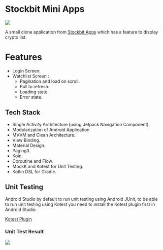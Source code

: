 # Stockbit Mini Apps

<img src="https://github.com/didik-maulana/stockbit-mini-app/blob/main/screenshots/cover.png" />

A small clone application from [Stockbit Apps](https://stockbit.com) which has a feature to display crypto list.

# Features
- Login Screen.
- Watchlist Screen :
  - Pagination and load on scroll.
  - Pull to refresh.
  - Loading state.
  - Error state.

## Tech Stack
- Single Activity Architecture (using Jetpack Navigation Component).
- Modularization of Android Application.
- MVVM and Clean Architecture.
- View Binding.
- Material Design.
- Paging3.
- Koin.
- Coroutine and Flow.
- MockK and Kotest for Unit Testing.
- Kotlin DSL for Gradle.

## Unit Testing
Android Studio by default to run unit testing using Android JUnit, to be able to run unit testing using Kotest you need to install the Kotest plugin first in Android Studio.

[Kotest Plugin](https://plugins.jetbrains.com/plugin/14080-kotest)

### Unit Test Result
<img src="https://github.com/didik-maulana/stockbit-mini-app/blob/main/screenshots/unit-test.png" />

